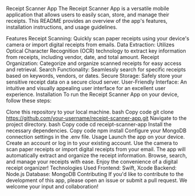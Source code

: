 Receipt Scanner App
The Receipt Scanner App is a versatile mobile application that allows users to easily scan, store, and manage their receipts. This README provides an overview of the app's features, installation instructions, and usage guidelines.

Features
Receipt Scanning: Quickly scan paper receipts using your device's camera or import digital receipts from emails.
Data Extraction: Utilizes Optical Character Recognition (OCR) technology to extract key information from receipts, including vendor, date, and total amount.
Receipt Organization: Categorize and organize scanned receipts for easy access and retrieval.
Search Functionality: Seamlessly search for specific receipts based on keywords, vendors, or dates.
Secure Storage: Safely store your sensitive receipt data on a secure cloud server.
User-Friendly Interface: An intuitive and visually appealing user interface for an excellent user experience.
Installation
To run the Receipt Scanner App on your device, follow these steps:

Clone this repository to your local machine.
bash
Copy code
git clone https://github.com/your-username/receipt-scanner-app.git
Navigate to the project directory.
bash
Copy code
cd receipt-scanner-app
Install the necessary dependencies.
Copy code
npm install
Configure your MongoDB connection settings in the .env file.
Usage
Launch the app on your device.
Create an account or log in to your existing account.
Use the camera to scan paper receipts or import digital receipts from your email.
The app will automatically extract and organize the receipt information.
Browse, search, and manage your receipts with ease.
Enjoy the convenience of a digital receipt organizer!
Technologies Used
Frontend: Swift, Xcode
Backend: Node.js
Database: MongoDB
Contributing
If you'd like to contribute to the development of this app, please open an issue or submit a pull request. We welcome your input and collaboration!


